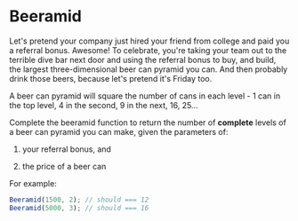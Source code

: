 # Beeramid

Let's pretend your company just hired your friend from college and paid you a referral bonus. Awesome! To celebrate, you're taking your team out to the terrible dive bar next door and using the referral bonus to buy, and build, the largest three-dimensional beer can pyramid you can. And then probably drink those beers, because let's pretend it's Friday too.

A beer can pyramid will square the number of cans in each level - 1 can in the top level, 4 in the second, 9 in the next, 16, 25...

Complete the beeramid function to return the number of **complete** levels of a beer can pyramid you can make, given the parameters of:

1) your referral bonus, and

2) the price of a beer can

For example:

```javascript
Beeramid(1500, 2); // should === 12
Beeramid(5000, 3); // should === 16
```